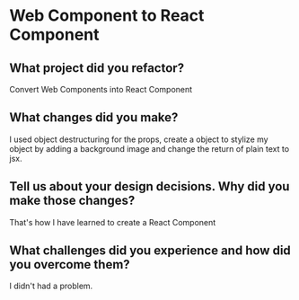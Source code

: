# Web Component to React Component

## What project did you refactor?

Convert Web Components into React Component

## What changes did you make?

I used object destructuring for the props, create a object to stylize my object by adding a background image and change the return of plain text to jsx.

## Tell us about your design decisions. Why did you make those changes?

That's how I have learned to create a React Component

## What challenges did you experience and how did you overcome them?

I didn't had a problem.